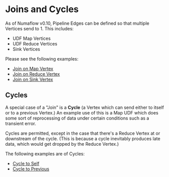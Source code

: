# Joins and Cycles

As of Numaflow v0.10, Pipeline Edges can be defined so that multiple Vertices send to 1. This includes:
- UDF Map Vertices
- UDF Reduce Vertices
- Sink Vertices

Please see the following examples:
- [Join on Map Vertex](https://github.com/numaproj/numaflow/blob/main/examples/11-join-on-map.yaml)
- [Join on Reduce Vertex](https://github.com/numaproj/numaflow/blob/main/examples/11-join-on-reduce.yaml)
- [Join on Sink Vertex](https://github.com/numaproj/numaflow/blob/main/examples/11-join-on-sink.yaml)

## Cycles

A special case of a "Join" is a **Cycle** (a Vertex which can send either to itself or to a previous Vertex.) An example use of this is a Map UDF which does some sort of reprocessing of data under certain conditions such as a transient error.

Cycles are permitted, except in the case that there's a Reduce Vertex at or downstream of the cycle. (This is because a cycle inevitably produces late data, which would get dropped by the Reduce Vertex.)

The following examples are of Cycles:
- [Cycle to Self](https://github.com/numaproj/numaflow/blob/main/examples/cycle-to-self.yaml)
- [Cycle to Previous](https://github.com/numaproj/numaflow/blob/main/examples/cycle-to-prev.yaml)